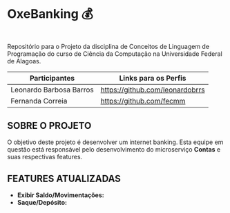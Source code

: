 #  OxeBanking 💰 <h1>

Repositório para o Projeto da disciplina de Conceitos de Linguagem de Programação do curso de Ciência da Computação na Universidade Federal de Alagoas.


Participantes	                       |Links para os Perfis
-----------------------------------  |  ------------------                                   
Leonardo Barbosa Barros              |https://github.com/leonardobrrs
Fernanda Correia    |https://github.com/fecmm

## SOBRE O PROJETO

O objetivo deste projeto é desenvolver um internet banking. Esta equipe em questão está responsável pelo desenvolvimento do microserviço **Contas** e suas respectivas features.

## FEATURES ATUALIZADAS

* **Exibir Saldo/Movimentações:**
* **Saque/Depósito:**
